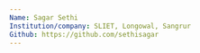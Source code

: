 ```yaml
---
Name: Sagar Sethi
Institution/company: SLIET, Longowal, Sangrur
Github: https://github.com/sethisagar
---
```

